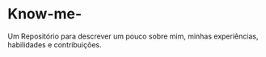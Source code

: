 # Know-me-
Um Repositório para descrever um pouco sobre mim, minhas experiências, habilidades e contribuições.
